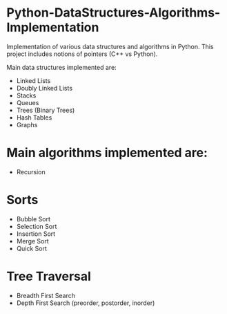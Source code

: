 # Python-DataStructures-Algorithms-Implementation

Implementation of various data structures and algorithms in Python.
This project includes notions of pointers (C++ vs Python).

Main data structures implemented are:
- Linked Lists
- Doubly Linked Lists
- Stacks
- Queues
- Trees (Binary Trees)
- Hash Tables
- Graphs

# Main algorithms implemented are:
- Recursion 
# Sorts
- Bubble Sort
- Selection Sort
- Insertion Sort
- Merge Sort
- Quick Sort
# Tree Traversal
- Breadth First Search
- Depth First Search (preorder, postorder, inorder)
